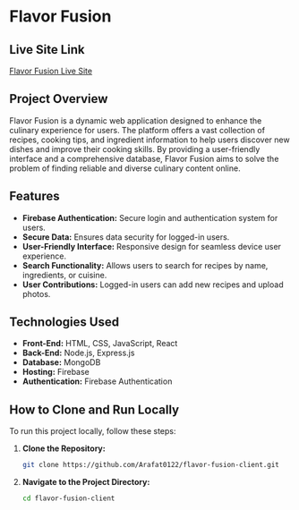 # Flavor Fusion

## Live Site Link
[Flavor Fusion Live Site](https://flavor-fusion-c5a15.web.app)

## Project Overview
Flavor Fusion is a dynamic web application designed to enhance the culinary experience for users. The platform offers a vast collection of recipes, cooking tips, and ingredient information to help users discover new dishes and improve their cooking skills. By providing a user-friendly interface and a comprehensive database, Flavor Fusion aims to solve the problem of finding reliable and diverse culinary content online.

## Features
- **Firebase Authentication:** Secure login and authentication system for users.
- **Secure Data:** Ensures data security for logged-in users.
- **User-Friendly Interface:** Responsive design for seamless device user experience.
- **Search Functionality:** Allows users to search for recipes by name, ingredients, or cuisine.
- **User Contributions:** Logged-in users can add new recipes and upload photos.

## Technologies Used
- **Front-End:** HTML, CSS, JavaScript, React
- **Back-End:** Node.js, Express.js
- **Database:** MongoDB
- **Hosting:** Firebase
- **Authentication:** Firebase Authentication

## How to Clone and Run Locally
To run this project locally, follow these steps:

1. **Clone the Repository:**
   ```bash
   git clone https://github.com/Arafat0122/flavor-fusion-client.git

2. **Navigate to the Project Directory:**
   ```bash
   cd flavor-fusion-client

